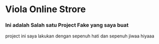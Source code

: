 # Viola Online Strore

### Ini adalah Salah satu Project Fake yang saya buat

project ini saya lakukan dengan sepenuh hati dan sepenuh jiwaa hiyaaa
